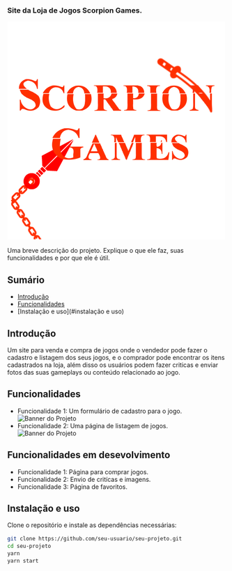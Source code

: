 ### Site da Loja de Jogos Scorpion Games.
![Banner do Projeto](./Loja-de-Jogos-Front-End/Scorpion-Games/src/assets/ScorpionGames.png)

Uma breve descrição do projeto. Explique o que ele faz, suas funcionalidades e por que ele é útil.

## Sumário

- [Introdução](#introdução)
- [Funcionalidades](#funcionalidades)
- [Instalação e uso](#instalação e uso)

## Introdução

Um site para venda e compra de jogos onde o vendedor pode fazer o cadastro e listagem dos seus jogos, e o comprador pode encontrar os itens cadastrados na loja, além disso os usuários podem fazer criticas e enviar fotos das suas gameplays ou conteúdo relacionado ao jogo.

## Funcionalidades

- Funcionalidade 1: Um formulário de cadastro para o jogo.
![Banner do Projeto](./Loja-de-Jogos-Front-End/Scorpion-Games/src/assets/.png)
- Funcionalidade 2: Uma página de listagem de jogos.
![Banner do Projeto](./Loja-de-Jogos-Front-End/Scorpion-Games/src/assets/.png)

## Funcionalidades em desevolvimento
- Funcionalidade 1: Página para comprar jogos.
- Funcionalidade 2: Envio de critícas e imagens.
- Funcionalidade 3: Página de favoritos.

## Instalação e uso

Clone o repositório e instale as dependências necessárias:

```bash
git clone https://github.com/seu-usuario/seu-projeto.git
cd seu-projeto
yarn
yarn start
